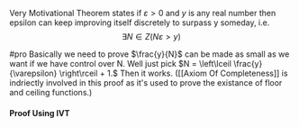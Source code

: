 Very Motivational Theorem states if $\varepsilon >0$ and $y$ is any real number then epsilon can keep improving itself discretely to surpass y someday, i.e.
$$
\exists N \in Z (N \varepsilon > y)
$$

#pro Basically we need to prove $\frac{y}{N}$ can be made as small as we want if we have control over N. Well just pick $N = \left\lceil  \frac{y}{\varepsilon}  \right\rceil + 1.$ Then it works. ([[Axiom Of Completeness]] is indriectly involved in this proof as it's used to prove the existance of floor and ceiling functions.)
#### Proof Using IVT

